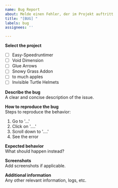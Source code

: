 ```yaml
---
name: Bug Report
about: Melde einen Fehler, der im Projekt auftritt
title: "[BUG] "
labels: bug
assignees: ''

---
```


**Select the project**
- [ ] Easy-Speedruntimer
- [ ] Void Dimension
- [ ] Glue Arrows
- [ ] Snowy Grass Addon
- [ ] to much apples
- [ ] Invisible Turtle Helmets

**Describe the bug**  
A clear and concise description of the issue.

**How to reproduce the bug**  
Steps to reproduce the behavior:  
1. Go to '...'  
2. Click on '....'  
3. Scroll down to '....'  
4. See the error

**Expected behavior**  
What should happen instead?

**Screenshots**  
Add screenshots if applicable.

**Additional information**  
Any other relevant information, logs, etc.
